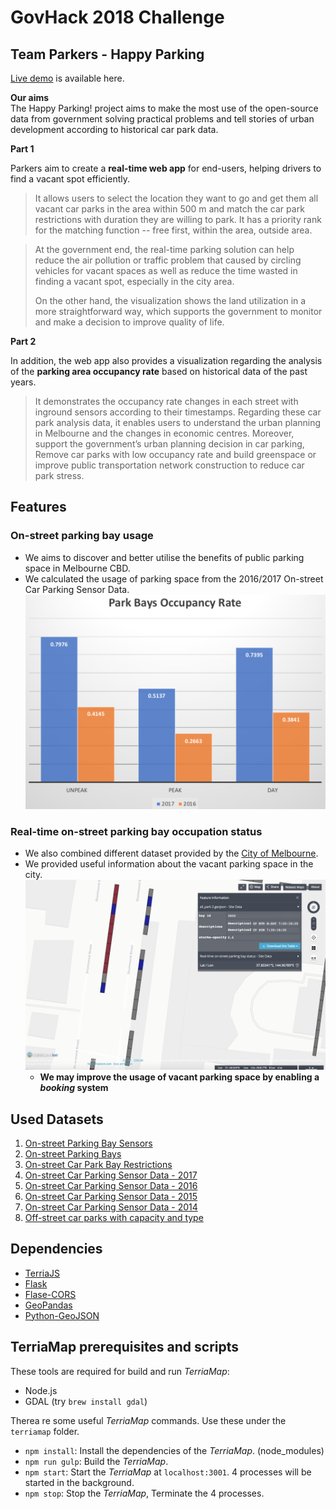 # GovHack 2018 Challenge
## Team Parkers - Happy Parking

[Live demo](http://13.236.60.79/) is available here.


**Our aims**\
The Happy Parking! project aims to make the most use of the open-source data from government solving practical problems and tell stories of urban development according to historical car park data.

**Part 1**

Parkers aim to create a <b>real-time web app</b> for end-users, helping drivers to find a vacant spot efficiently. 

>It allows users to select the location they want to go and get them all vacant car parks in the area within 500 m and match the car park restrictions with duration they are willing to park. It has a priority rank for the matching function -- free first, within the area, outside area. 

>At the government end, the real-time parking solution can help reduce the air pollution or traffic problem that caused by circling vehicles for vacant spaces as well as reduce the time wasted in finding a vacant spot, especially in the city area. 
>
>On the other hand, the visualization shows the land utilization in a more straightforward way, which supports the government to monitor and make a decision to improve quality of life. 

**Part 2**

In addition, the web app also provides a visualization regarding the analysis of the <b>parking area occupancy rate</b> based on historical data of the past years.

>It demonstrates the occupancy rate changes in each street with inground sensors according to their timestamps. Regarding these car park analysis data, it enables users to understand the urban planning in Melbourne and the changes in economic centres. Moreover, support the government’s urban planning decision in car parking, Remove car parks with low occupancy rate and build greenspace or improve public transportation network construction to reduce car park stress.




## Features


### On-street parking bay usage
 * We aims to discover and better utilise the benefits of public parking space in Melbourne CBD. 
 * We calculated the usage of parking space from the 2016/2017 On-street Car Parking Sensor Data. 
    ![alt text](./images/bays.png "Parking Bay Usage Info")


### Real-time on-street parking bay occupation status
 * We also combined different dataset provided by the [City of Melbourne](https://data.melbourne.vic.gov.au/). 
 * We provided useful information about the vacant parking space in the city.
    ![alt text](./images/vacantSpace.png "Parking Space Info")
    * **We may improve the usage of vacant parking space by enabling a _booking_ system**

  
## Used Datasets
1. [On-street Parking Bay Sensors](https://data.melbourne.vic.gov.au/Transport-Movement/On-street-Parking-Bay-Sensors/vh2v-4nfs)
1. [On-street Parking Bays](https://data.melbourne.vic.gov.au/Transport-Movement/On-street-Parking-Bays/crvt-b4kt)
1. [On-street Car Park Bay Restrictions](https://data.melbourne.vic.gov.au/Transport-Movement/On-street-Car-Park-Bay-Restrictions/ntht-5rk7)
1. [On-street Car Parking Sensor Data - 2017](https://data.melbourne.vic.gov.au/Transport-Movement/On-street-Car-Parking-Sensor-Data-2017/u9sa-j86i)
1. [On-street Car Parking Sensor Data - 2016](https://data.melbourne.vic.gov.au/Transport-Movement/On-street-Car-Parking-Sensor-Data-2016/dj7e-rdx9)
1. [On-street Car Parking Sensor Data - 2015](https://data.melbourne.vic.gov.au/Transport-Movement/On-street-Car-Parking-Sensor-Data-2015/apua-t2tb)
1. [On-street Car Parking Sensor Data - 2014](https://data.melbourne.vic.gov.au/Transport-Movement/On-street-Car-Parking-Sensor-Data-2014/t6hb-9uf2)
1. [Off-street car parks with capacity and type](https://data.melbourne.vic.gov.au/Property-Planning/Off-street-car-parks-with-capacity-and-type/krh5-hhjn)

## Dependencies
* [TerriaJS](https://github.com/TerriaJS/terriajs)
* [Flask](http://flask.pocoo.org)
* [Flase-CORS](https://flask-cors.readthedocs.io/en/latest)
* [GeoPandas](http://geopandas.org)
* [Python-GeoJSON](https://github.com/frewsxcv/python-geojson)
  
## TerriaMap prerequisites and scripts
These tools are required for build and run _TerriaMap_:
* Node.js
* GDAL (try `brew install gdal`)

Therea re some useful _TerriaMap_ commands. Use these under the `terriamap` folder.
* `npm install`: Install the dependencies of the _TerriaMap_. (node_modules)
* `npm run gulp`: Build the _TerriaMap_.
* `npm start`: Start the _TerriaMap_ at `localhost:3001`. 4 processes will be started in the background.
* `npm stop`: Stop the _TerriaMap_, Terminate the 4 processes.
